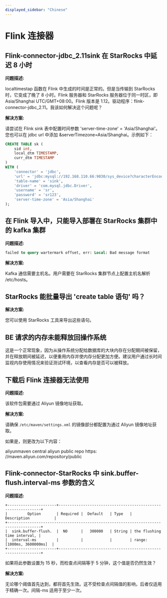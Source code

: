 ```yaml
---
displayed_sidebar: "Chinese"
---
```


# Flink 连接器

## Flink-connector-jdbc_2.11sink 在 StarRocks 中延迟 8 小时

**问题描述:**

localtimestap 函数在 Flink 中生成的时间是正常的。但是当传输到 StarRocks 时，它变成了晚了 8 小时。Flink 服务器和 StarRocks 服务器位于同一时区，即 Asia/Shanghai UTC/GMT+08:00。Flink 版本是 1.12。驱动程序：flink-connector-jdbc_2.11。我该如何解决这个问题呢？

**解决方案:**

请尝试在 Flink sink 表中配置时间参数 'server-time-zone' = 'Asia/Shanghai'。您也可以在 jdbc url 中添加 &serverTimezone=Asia/Shanghai。示例如下：

```sql
CREATE TABLE sk (
    sid int,
    local_dtm TIMESTAMP,
    curr_dtm TIMESTAMP
)
WITH (
    'connector' = 'jdbc',
    'url' = 'jdbc:mysql://192.168.110.66:9030/sys_device?characterEncoding=utf-8&serverTimezone=Asia/Shanghai',
    'table-name' = 'sink',
    'driver' = 'com.mysql.jdbc.Driver',
    'username' = 'sr',
    'password' = 'sr123',
    'server-time-zone' = 'Asia/Shanghai'
);
```

## 在 Flink 导入中，只能导入部署在 StarRocks 集群中的 kafka 集群

**问题描述:**

```SQL
failed to query wartermark offset, err: Local: Bad message format
```

**解决方案:**

Kafka 通信需要主机名。用户需要在 StarRocks 集群节点上配置主机名解析 /etc/hosts。

## StarRocks 能批量导出 'create table 语句' 吗？

**解决方案:**

您可以使用 StarRocks 工具来导出这些语句。

## BE 请求的内存未能释放回操作系统

这是一个正常现象，因为从操作系统分配给数据库的大块内存在分配期间被保留，并在释放期间被延迟，以便重用内存并使内存分配更加方便。建议用户通过长时间监视内存使用情况来验证测试环境，以查看内存是否可以被释放。

## 下载后 Flink 连接器无法使用

**问题描述:**

该软件包需要通过 Aliyun 镜像地址获取。

**解决方案:**

请确保 `/etc/maven/settings.xml` 的镜像部分都配置为通过 Aliyun 镜像地址获取。

如果是，则更改为以下内容：

 <mirror>
    <id>aliyunmaven </id>
    <mirrorf>central</mirrorf>
    <name>aliyun public repo</name>
    <url>https: //maven.aliyun.com/repository/public</url>
</mirror>

## Flink-connector-StarRocks 中 sink.buffer-flush.interval-ms 参数的含义

**问题描述:**

```plain text
+----------------------+--------------------------------------------------------------+
|         Option       | Required |  Default   | Type   |       Description           |
+-------------------------------------------------------------------------------------+
|  sink.buffer-flush.  |  NO      |   300000   | String | the flushing time interval, |
|  interval-ms         |          |            |        | range: [1000ms, 3600000ms]  |
+----------------------+--------------------------------------------------------------+
```

如果将此参数设置为 15 秒，而检查点间隔等于 5 分钟，这个值是否仍然生效？

**解决方案:**

无论哪个阈值首先达到，都将首先生效。这不受检查点间隔值的影响，后者仅适用于精确一次。间隔-ms 适用于至少一次。
